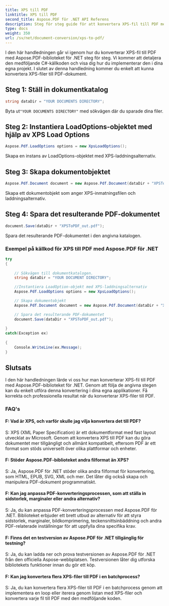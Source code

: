 ```yaml
---
title: XPS till PDF
linktitle: XPS till PDF
second_title: Aspose.PDF för .NET API Referens
description: Steg för steg guide för att konvertera XPS-fil till PDF med Aspose.PDF för .NET.
type: docs
weight: 350
url: /sv/net/document-conversion/xps-to-pdf/
---
```

I den här handledningen går vi igenom hur du konverterar XPS-fil till PDF med Aspose.PDF-biblioteket för .NET steg för steg. Vi kommer att detaljera den medföljande C#-källkoden och visa dig hur du implementerar den i dina egna projekt. I slutet av denna handledning kommer du enkelt att kunna konvertera XPS-filer till PDF-dokument.

## Steg 1: Ställ in dokumentkatalog
```csharp
string dataDir = "YOUR DOCUMENTS DIRECTORY";
```
 Byta ut`"YOUR DOCUMENTS DIRECTORY"` med sökvägen där du sparade dina filer.

## Steg 2: Instantiera LoadOptions-objektet med hjälp av XPS Load Options
```csharp
Aspose.Pdf.LoadOptions options = new XpsLoadOptions();
```
Skapa en instans av LoadOptions-objektet med XPS-laddningsalternativ.

## Steg 3: Skapa dokumentobjektet
```csharp
Aspose.Pdf.Document document = new Aspose.Pdf.Document(dataDir + "XPSToPDF.xps", options);
```
Skapa ett dokumentobjekt som anger XPS-inmatningsfilen och laddningsalternativ.

## Steg 4: Spara det resulterande PDF-dokumentet
```csharp
document.Save(dataDir + "XPSToPDF_out.pdf");
```
Spara det resulterande PDF-dokumentet i den angivna katalogen.

### Exempel på källkod för XPS till PDF med Aspose.PDF för .NET

```csharp
try
{
	
	// Sökvägen till dokumentkatalogen.
	string dataDir = "YOUR DOCUMENT DIRECTORY";

	//Instantiera LoadOption-objekt med XPS-laddningsalternativ
	Aspose.Pdf.LoadOptions options = new XpsLoadOptions();

	// Skapa dokumentobjekt
	Aspose.Pdf.Document document = new Aspose.Pdf.Document(dataDir + "XPSToPDF.xps", options);

	// Spara det resulterande PDF-dokumentet
	document.Save(dataDir + "XPSToPDF_out.pdf");
	
}
catch(Exception ex)
   
{
	Console.WriteLine(ex.Message);
}
```

## Slutsats
I den här handledningen lärde vi oss hur man konverterar XPS-fil till PDF med Aspose.PDF-biblioteket för .NET. Genom att följa de angivna stegen kan du enkelt utföra denna konvertering i dina egna applikationer. Få korrekta och professionella resultat när du konverterar XPS-filer till PDF.

### FAQ's

#### F: Vad är XPS, och varför skulle jag vilja konvertera det till PDF?

S: XPS (XML Paper Specification) är ett dokumentformat med fast layout utvecklat av Microsoft. Genom att konvertera XPS till PDF kan du göra dokumentet mer tillgängligt och allmänt kompatibelt, eftersom PDF är ett format som stöds universellt över olika plattformar och enheter.

#### F: Stöder Aspose.PDF-biblioteket andra filformat än XPS?

S: Ja, Aspose.PDF för .NET stöder olika andra filformat för konvertering, som HTML, EPUB, SVG, XML och mer. Det låter dig också skapa och manipulera PDF-dokument programmatiskt.

#### F: Kan jag anpassa PDF-konverteringsprocessen, som att ställa in sidstorlek, marginaler eller andra alternativ?

S: Ja, du kan anpassa PDF-konverteringsprocessen med Aspose.PDF för .NET. Biblioteket erbjuder ett brett utbud av alternativ för att styra sidstorlek, marginaler, bildkomprimering, teckensnittsinbäddning och andra PDF-relaterade inställningar för att uppfylla dina specifika krav.

#### F: Finns det en testversion av Aspose.PDF för .NET tillgänglig för testning?

S: Ja, du kan ladda ner och prova testversionen av Aspose.PDF för .NET från den officiella Aspose-webbplatsen. Testversionen låter dig utforska bibliotekets funktioner innan du gör ett köp.

#### F: Kan jag konvertera flera XPS-filer till PDF i en batchprocess?

S: Ja, du kan konvertera flera XPS-filer till PDF i en batchprocess genom att implementera en loop eller iterera genom listan med XPS-filer och konvertera varje fil till PDF med den medföljande koden.